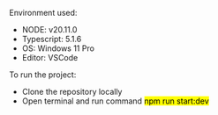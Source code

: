 Environment used:
- NODE: v20.11.0
- Typescript: 5.1.6
- OS: Windows 11 Pro
- Editor: VSCode

To run the project:
- Clone the repository locally
- Open terminal and run command <mark>npm run start:dev</mark>
